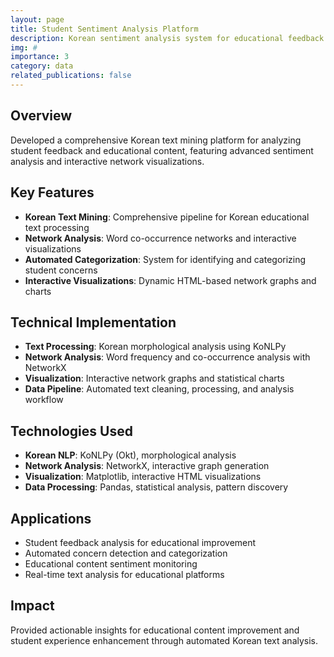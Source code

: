 ```yaml
---
layout: page
title: Student Sentiment Analysis Platform
description: Korean sentiment analysis system for educational feedback with network visualization
img: #
importance: 3
category: data
related_publications: false
---
```


## Overview

Developed a comprehensive Korean text mining platform for analyzing student feedback and educational content, featuring advanced sentiment analysis and interactive network visualizations.

## Key Features

- **Korean Text Mining**: Comprehensive pipeline for Korean educational text processing
- **Network Analysis**: Word co-occurrence networks and interactive visualizations
- **Automated Categorization**: System for identifying and categorizing student concerns
- **Interactive Visualizations**: Dynamic HTML-based network graphs and charts

## Technical Implementation

- **Text Processing**: Korean morphological analysis using KoNLPy
- **Network Analysis**: Word frequency and co-occurrence analysis with NetworkX
- **Visualization**: Interactive network graphs and statistical charts
- **Data Pipeline**: Automated text cleaning, processing, and analysis workflow

## Technologies Used

- **Korean NLP**: KoNLPy (Okt), morphological analysis
- **Network Analysis**: NetworkX, interactive graph generation
- **Visualization**: Matplotlib, interactive HTML visualizations
- **Data Processing**: Pandas, statistical analysis, pattern discovery

## Applications

- Student feedback analysis for educational improvement
- Automated concern detection and categorization
- Educational content sentiment monitoring
- Real-time text analysis for educational platforms

## Impact

Provided actionable insights for educational content improvement and student experience enhancement through automated Korean text analysis.